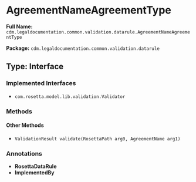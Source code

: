 # AgreementNameAgreementType

**Full Name:** `cdm.legaldocumentation.common.validation.datarule.AgreementNameAgreementType`

**Package:** `cdm.legaldocumentation.common.validation.datarule`

## Type: Interface

### Implemented Interfaces

- `com.rosetta.model.lib.validation.Validator`

### Methods

#### Other Methods

- `ValidationResult validate(RosettaPath arg0, AgreementName arg1)`

### Annotations

- **RosettaDataRule**
- **ImplementedBy**


